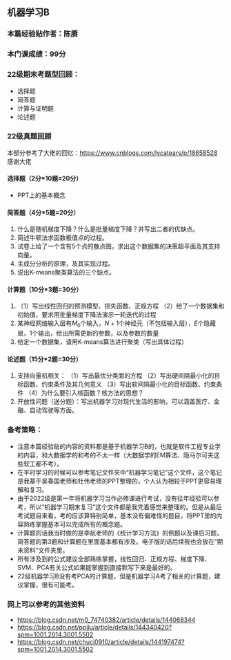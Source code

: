 ## 机器学习B
### 本篇经验贴作者：陈赓
### 本门课成绩：99分

### **22级期末考题型回顾**：
- 选择题
- 简答题
- 计算与证明题
- 论述题

### **22级真题回顾**
本部分参考了大佬的回忆：https://www.cnblogs.com/lycatears/p/18658528
感谢大佬
#### 选择题（2分*10题=20分）
- PPT上的基本概念

#### 简答题（4分*5题=20分）
1. 什么是随机梯度下降？什么是批量梯度下降？并写出二者的优缺点。
2. 简述牛顿法求函数极值点的过程。
3. 试卷上给了一个含有5个点的散点图，求出这个数据集的决策超平面及其支持向量。
4. 主成分分析的原理，及其实现过程。
5. 说出K-means聚类算法的三个缺点。

#### 计算题（10分*3题=30分）
1.
   （1）写出线性回归的预测模型、损失函数、正规方程
   （2）给了一个数据集和初始值，要求用批量梯度下降法演示一轮迭代的过程
2. 某神经网络输入层有$`M_0`$个输入，$`N+1`$个神经元（不包括输入层），$`E`$个隐藏层，1个输出，给出所需更新的参数，以及参数的数量
3. 给定一个数据集，请用K-means算法进行聚类（写出具体过程）

#### 论述题（15分*2题=30分）
1. 支持向量机相关：
   （1）写出最优分类面的方程
   （2）写出硬间隔最小化的目标函数、约束条件及其几何意义
   （3）写出软间隔最小化的目标函数、约束条件
   （4）为什么要引入核函数？核方法的思想？
2. 开放性问题（送分题）：写出机器学习对现代生活的影响，可以涵盖医疗、金融、自动驾驶等方面。

### **备考策略**：
- 注意本篇经验贴的内容的资料都是基于机器学习B的，也就是软件工程专业学的内容，和大数据学的和考的不太一样（大数据学的EM算法、隐马尔可夫这些软工都不考）。
- 在平时学习的时候可以参考笔记文件夹中“机器学习笔记”这个文件，这个笔记是我基于吴春国老师和杜伟老师的PPT整理的，个人认为相较于PPT更容易理解和复习。
- 由于2022级是第一年将机器学习当作必修课进行考试，没有往年经验可以参考，所以“机器学习期末复习”这个文件都是我凭着感觉来整理的。但是从最后考试题目来看，考的应该算特别简单，基本没有偏难怪的题目，将PPT里的内容熟练掌握基本可以完成所有的概念题。
- 计算题的话我当时做的是李航老师的《统计学习方法》的例题以及课后习题，简答题的第3题和计算题在里面基本都有涉及。电子版的话后续我也会放在“期末资料”文件夹里。
- 所有涉及到的公式建议全部熟练掌握，线性回归、正规方程、梯度下降、SVM、PCA有关公式如果能掌握到直接默写下来是最好的。
- 22级机器学习B没有考PCA的计算题，但是机器学习A考了相关的计算题，建议掌握，很有可能考。


### 网上可以参考的其他资料
- https://blog.csdn.net/m0_74740382/article/details/144068344
- https://blog.csdn.net/ppjlu/article/details/144340420?spm=1001.2014.3001.5502
- https://blog.csdn.net/chuci0910/article/details/144197474?spm=1001.2014.3001.5502
